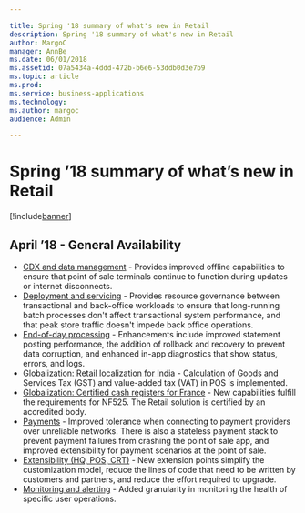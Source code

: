 ```yaml
---

title: Spring '18 summary of what's new in Retail
description: Spring '18 summary of what's new in Retail
author: MargoC
manager: AnnBe
ms.date: 06/01/2018
ms.assetid: 07a5434a-4ddd-472b-b6e6-53ddb0d3e7b9
ms.topic: article
ms.prod: 
ms.service: business-applications
ms.technology: 
ms.author: margoc
audience: Admin

---
```

# Spring ’18 summary of what’s new in Retail




[!include[banner](../../includes/banner.md)]

## April ’18 - General Availability

- [CDX and data management](cdx-data-management.md) - Provides improved offline capabilities to ensure that point of sale terminals continue to function during updates or internet disconnects.
- [Deployment and servicing](deployment-servicing.md) - Provides resource governance between transactional and back-office workloads to ensure that long-running batch processes don't affect transactional system performance, and that peak store traffic doesn't impede back office operations.
- [End-of-day processing](end-day-processing.md) - Enhancements include improved statement posting performance, the addition of rollback and recovery to prevent data corruption, and enhanced in-app diagnostics that show status, errors, and logs.
- [Globalization: Retail localization for India](globalization-retail-localization-india.md) - Calculation of Goods and Services Tax (GST) and value-added tax (VAT) in POS is implemented.
- [Globalization: Certified cash registers for France](globalization-certified-cash-registers-france.md) - New capabilities fulfill the requirements for NF525. The Retail solution is certified by an accredited body.
- [Payments](payments.md) - Improved tolerance when connecting to payment providers over unreliable networks. There is also a stateless payment stack to prevent payment failures from crashing the point of sale app, and improved extensibility for payment scenarios at the point of sale.
- [Extensibility (HQ, POS, CRT)](extensibility-hq-pos-crt.md) - New extension points simplify the customization model, reduce the lines of code that need to be written by customers and partners, and reduce the effort required to upgrade.
- [Monitoring and alerting](monitoring-alerting.md) - Added granularity in monitoring the health of specific user operations.